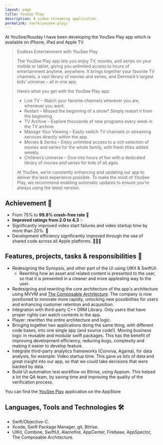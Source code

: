 ```yaml
---
layout: page
title: YouSee Play
description: A video streaming application.
permalink: /work/yousee-play/
---
```


<link rel="stylesheet" href="/assets/css/styles.css">

At YouSee/Nuuday I have been developing the YouSee Play app which is available on iPhone, iPad and Apple TV.

> Endless Entertainment with YouSee Play
>
> The YouSee Play app lets you enjoy TV, movies, and series on your mobile or tablet, giving you unlimited access to hours of entertainment anytime, anywhere. It brings together your favorite TV channels, a vast library of movies and series, and Denmark’s largest kids’ universe – all in one app.
>
> Here’s what you get with the YouSee Play app:
>
> - Live TV – Watch your favorite channels wherever you are, whenever you want.
> - Restart – Missed the beginning of a show? Simply restart it from the beginning.
> - TV Archive – Explore thousands of new programs every week in the TV archive.
> - Manage Your Viewing – Easily switch TV channels or streaming services directly within the app.
> - Movies & Series – Enjoy unlimited access to a rich selection of movies and series for the whole family, with fresh titles added weekly.
> - Children’s Universe – Dive into hours of fun with a dedicated library of movies and series for kids of all ages.
>
> At YouSee, we’re constantly enhancing and updating our app to deliver the best experience possible. To make the most of YouSee Play, we recommend enabling automatic updates to ensure you’re always using the latest version.

## Achievement 🎉

- From 75% to **99.8% crash-free rate** 🚀
- **Improved ratings from 2.0 to 4.3** ✨
- Significantly improved video start failures and video startup time by more than 20%. 💪
- Development efficiency significantly improved through the use of shared code across all Apple platforms. 👨🏻‍💻

## Features, projects, tasks & responsibilities 📖

- Redesigning the Synopsis, and other part of the UI using UIKit & SwiftUI:
  - Rewriting how an asset and related content is presented to the user, so that it is presented in a cleaner and more applealing way to the user.
- Redesigning and rewriting the core architecture of the app's architecture using MVVM and [The Composable Architecture](https://github.com/pointfreeco/swift-composable-architecture). The company is now positioned to innovate more rapidly, unlocking new possibilities for users and enhancing customer retention and acquisition.
- Integration with third-party C++ DRM Library. Only users that have proper rights can watch contents in the app.
- Player: rewritten the entire architecture and logic.
- Bringing together two applications doing the same thing, with different code bases, into one single app (and source code!). Moving business logic in reusable and modular swift packages. This has the benefit of improving development efficiency, reducing bugs, complexity and making it easier to develop feature.
- Integrate third-party analytics frameworks (Conviva, Agama), for data analysis, for example: Video startup time. This gave us lots of data and great insight into our app, so that we could take decisions that were backed by data.
- Build UI automation test workflow on Bitrise, using Appium. This helped a lot the QA team, by saving time and improving the quality of the verification process.

You can find the [YouSee Play](https://apps.apple.com/dk/app/yousee-play/id476306715) application on the AppStore

## Languages, Tools and Technologies 🛠️

- Swift/Objective-C.
- Xcode, Swift Package Manager, git, Bitrise.
- UIKit, Combine, SwiftUI, Alamofire, AppCenter, Firebase, AppSpector, The Composable Architecture.
